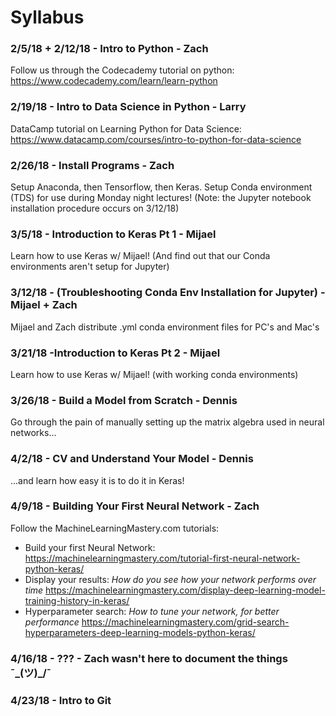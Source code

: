 # Syllabus

### 2/5/18 + 2/12/18 - Intro to Python - Zach
  Follow us through the Codecademy tutorial on python:
  https://www.codecademy.com/learn/learn-python


### 2/19/18 - Intro to Data Science in Python - Larry
  DataCamp tutorial on Learning Python for Data Science:
  https://www.datacamp.com/courses/intro-to-python-for-data-science


### 2/26/18 - Install Programs - Zach
  Setup Anaconda, then Tensorflow, then Keras. Setup Conda environment (TDS) for use during Monday night lectures! (Note: the Jupyter notebook installation procedure occurs on 3/12/18)


### 3/5/18 - Introduction to Keras Pt 1 - Mijael
  Learn how to use Keras w/ Mijael! (And find out that our Conda environments aren't setup for Jupyter)


### 3/12/18 - (Troubleshooting Conda Env Installation for Jupyter) - Mijael + Zach
  Mijael and Zach distribute .yml conda environment files for PC's and Mac's


### 3/21/18 -Introduction to Keras Pt 2 - Mijael
  Learn how to use Keras w/ Mijael! (with working conda environments)


### 3/26/18 - Build a Model from Scratch - Dennis
  Go through the pain of manually setting up the matrix algebra used in neural networks...


### 4/2/18 - CV and Understand Your Model - Dennis
  ...and learn how easy it is to do it in Keras!


### 4/9/18 - Building Your First Neural Network - Zach
  Follow the MachineLearningMastery.com tutorials:
  - Build your first Neural Network:
  https://machinelearningmastery.com/tutorial-first-neural-network-python-keras/
  - Display your results: *How do you see how your network performs over time*
  https://machinelearningmastery.com/display-deep-learning-model-training-history-in-keras/
  - Hyperparameter search: *How to tune your network, for better performance*
  https://machinelearningmastery.com/grid-search-hyperparameters-deep-learning-models-python-keras/


### 4/16/18 - ??? - Zach wasn't here to document the things ¯\_(ツ)_/¯


### 4/23/18 - Intro to Git
